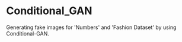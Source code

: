 # Conditional_GAN
Generating fake images for 'Numbers' and 'Fashion Dataset' by using Conditional-GAN.

